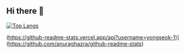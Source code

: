 ## Hi there 👋
[![Top Langs](https://github-readme-stats.vercel.app/api/top-langs/?username=youngseok-1)](https://github.com/anuraghazra/github-readme-stats)

(https://github-readme-stats.vercel.app/api?username=yongseok-1)](https://github.com/anuraghazra/github-readme-stats)
